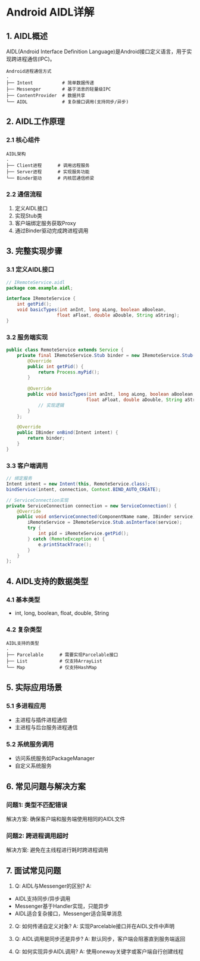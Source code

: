 # Android AIDL详解

## 1. AIDL概述
AIDL(Android Interface Definition Language)是Android接口定义语言，用于实现跨进程通信(IPC)。

```
Android进程通信方式
.
├── Intent           # 简单数据传递
├── Messenger        # 基于消息的轻量级IPC
├── ContentProvider  # 数据共享
└── AIDL             # 复杂接口调用(支持同步/异步)
```

## 2. AIDL工作原理

### 2.1 核心组件
```
AIDL架构
.
├── Client进程      # 调用远程服务
├── Server进程      # 实现服务功能
└── Binder驱动      # 内核层通信桥梁
```

### 2.2 通信流程
1. 定义AIDL接口
2. 实现Stub类
3. 客户端绑定服务获取Proxy
4. 通过Binder驱动完成跨进程调用

## 3. 完整实现步骤

### 3.1 定义AIDL接口
```java
// IRemoteService.aidl
package com.example.aidl;

interface IRemoteService {
    int getPid();
    void basicTypes(int anInt, long aLong, boolean aBoolean, 
                   float aFloat, double aDouble, String aString);
}
```

### 3.2 服务端实现
```java
public class RemoteService extends Service {
    private final IRemoteService.Stub binder = new IRemoteService.Stub() {
        @Override
        public int getPid() {
            return Process.myPid();
        }
        
        @Override
        public void basicTypes(int anInt, long aLong, boolean aBoolean, 
                              float aFloat, double aDouble, String aString) {
            // 实现逻辑
        }
    };

    @Override
    public IBinder onBind(Intent intent) {
        return binder;
    }
}
```

### 3.3 客户端调用
```java
// 绑定服务
Intent intent = new Intent(this, RemoteService.class);
bindService(intent, connection, Context.BIND_AUTO_CREATE);

// ServiceConnection实现
private ServiceConnection connection = new ServiceConnection() {
    @Override
    public void onServiceConnected(ComponentName name, IBinder service) {
        iRemoteService = IRemoteService.Stub.asInterface(service);
        try {
            int pid = iRemoteService.getPid();
        } catch (RemoteException e) {
            e.printStackTrace();
        }
    }
};
```

## 4. AIDL支持的数据类型

### 4.1 基本类型
- int, long, boolean, float, double, String

### 4.2 复杂类型
```
AIDL支持的类型
.
├── Parcelable      # 需要实现Parcelable接口
├── List            # 仅支持ArrayList
└── Map             # 仅支持HashMap
```

## 5. 实际应用场景

### 5.1 多进程应用
- 主进程与插件进程通信
- 主进程与后台服务进程通信

### 5.2 系统服务调用
- 访问系统服务如PackageManager
- 自定义系统服务

## 6. 常见问题与解决方案

### 问题1: 类型不匹配错误
解决方案: 确保客户端和服务端使用相同的AIDL文件

### 问题2: 跨进程调用超时
解决方案: 避免在主线程进行耗时跨进程调用

## 7. 面试常见问题

1. Q: AIDL与Messenger的区别?
A: 
- AIDL支持同步/异步调用
- Messenger基于Handler实现，只能异步
- AIDL适合复杂接口，Messenger适合简单消息

2. Q: 如何传递自定义对象?
A: 实现Parcelable接口并在AIDL文件中声明

3. Q: AIDL调用是同步还是异步?
A: 默认同步，客户端会阻塞直到服务端返回

4. Q: 如何实现异步AIDL调用?
A: 使用oneway关键字或客户端自行创建线程
